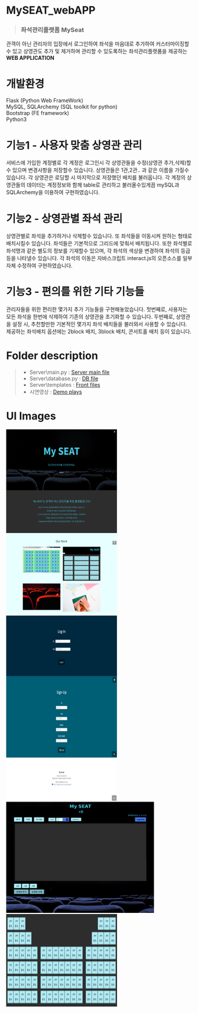 # MySEAT_webAPP
>### 좌석관리플랫폼 MySeat
관객이 아닌 관리자의 입장에서 로그인하여 좌석을 마음대로 추가하여 커스터마이징할 수 있고 상영관도 추가 및 제거하며 관리할 수 있도록하는 좌석관리플랫폼을 제공하는 **WEB APPLICATION**   
   
# 개발환경
Flask (Python Web FrameWork)   
MySQL, SQLArchemy (SQL toolkit for python)   
Bootstrap (FE framework)   
Python3   

   
# 기능1 - 사용자 맞춤 상영관 관리  

서비스에 가입한 계정별로 각 계정은 로그인시 각 상영관들을 수정(상영관 추가,삭제)할수 있으며 변경사항을 저장할수 있습니다. 상영관들은 1관,2관.. 과 같은 이름을 가질수 있습니다. 각 상영관은 로딩할 시 마지막으로 저장했던 배치를 불러옵니다. 각 계정의 상영관들의 데이터는 계정정보와 함께 table로 관리하고 불러올수있게끔 mySQL과 SQLArchemy을 이용하여 구현하였습니다.      
   
# 기능2 - 상영관별 좌석 관리   

상영관별로 좌석을 추가하거나 삭제할수 있습니다. 또 좌석들을 이동시켜 원하는 형태로 배치시킬수 있습니다. 좌석들은 기본적으로 그리드에 맞춰서 배치됩니다. 또한 좌석별로 좌석명과 같은 별도의 정보를 기재할수 있으며, 각 좌석의 색상을 변경하여 좌석의 등급 등을 나타낼수 있습니다. 각 좌석의 이동은 자바스크립트 interact.js의 오픈소스를 일부 자체 수정하여 구현하였습니다.   
   
# 기능3 - 편의를 위한 기타 기능들   
   
관리자들을 위한 편리한 몇가지 추가 기능들을 구현해놓았습니다. 첫번째로, 사용자는 모든 좌석을 한번에 삭제하여 기존의 상영관을 초기화할 수 있습니다. 두번째로, 상영관을 설정 시, 추천할만한 기본적인 몇가지 좌석 배치들을 불러와서 사용할 수 있습니다. 제공하는 좌석배치 옵션에는 2block 배치, 3block 배치, 콘서트홀 배치 등이 있습니다.  
   
# Folder description   
>- Server\main.py :  [Server main file](https://github.com/jonitox/MySEAT_webAPP/blob/main/Server/main.py)<BR>
>- Server\database.py : [DB file](https://github.com/jonitox/MySEAT_webAPP/blob/main/Server/database.py)<BR>   
>- Server\templates : [Front files](https://github.com/jonitox/MySEAT_webAPP/tree/main/Server/templates)<BR>
>- 시연영상 : [Demo plays](https://github.com/jonitox/MySEAT_webAPP/blob/main/%EC%B5%9C%EC%A2%85%20%EC%8B%9C%EC%97%B0%EC%98%81%EC%83%81.avi)<BR>   
   
# UI Images   
<img src="/ImageCuts/1.png" width="300px" height="500px" alt="1"></img>
<img src="/ImageCuts/2.png" width="300px" height="500px" alt="2"></img>
<img src="/ImageCuts/3.png" width="400px" height="300px" alt="3"></img>
<img src="/ImageCuts/4.png" width="300px" height="250px" alt="4"></img>   
